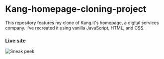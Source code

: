 # Kang-homepage-cloning-project
This repository features my clone of Kang.it's homepage, a digital services company. I've recreated it using vanilla JavaScript, HTML, and CSS. 

### [Live site]()

![Sneak peek](https://i.ibb.co/rbT0J4Q/screencapture-127-0-0-1-5500-website-projects-Kang-landing-index-html-2024-05-02-17-23-44.png)


